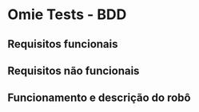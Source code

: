 # Omie Tests - BDD


## Requisitos funcionais


## Requisitos não funcionais


## Funcionamento e descrição do robô
